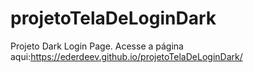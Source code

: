 # projetoTelaDeLoginDark
Projeto Dark Login Page.
Acesse a página aqui:https://ederdeev.github.io/projetoTelaDeLoginDark/
